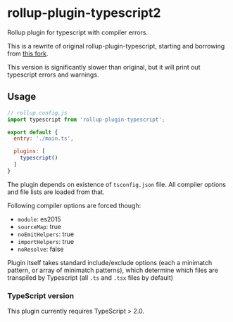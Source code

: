 # rollup-plugin-typescript2

Rollup plugin for typescript with compiler errors. 

This is a rewrite of original rollup-plugin-typescript, starting and borrowing from [this fork](https://github.com/alexlur/rollup-plugin-typescript).

This version is significantly slower than original, but it will print out typescript errors and warnings.

## Usage

```js
// rollup.config.js
import typescript from 'rollup-plugin-typescript';

export default {
  entry: './main.ts',

  plugins: [
    typescript()
  ]
}
```

The plugin depends on existence of `tsconfig.json` file. All compiler options and file lists are loaded from that. 

Following compiler options are forced though:
* `module`: es2015
* `sourceMap`: true
* `noEmitHelpers`: true
* `importHelpers`: true
* `noResolve`: false

Plugin itself takes standard include/exclude options (each a minimatch pattern, or array of minimatch patterns), which determine which files are transpiled by Typescript (all `.ts` and `.tsx` files by default)

### TypeScript version
This plugin currently requires TypeScript > 2.0.
